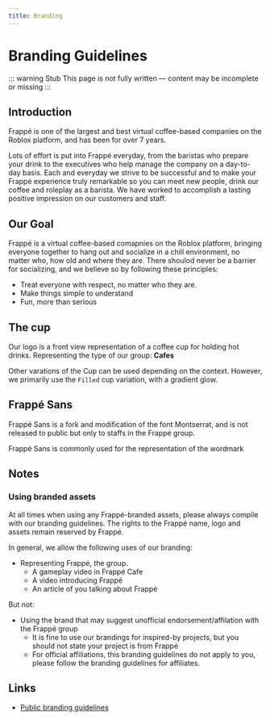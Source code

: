 ```yaml
---
title: Branding
---
```


# Branding Guidelines

::: warning Stub
This page is not fully written –– content may be incomplete or missing
:::

## Introduction

Frappé is one of the largest and best virtual coffee-based companies on the Roblox platform, and has been for over 7 years. 

Lots of effort is put into Frappé everyday, from the baristas who prepare your drink to the executives who help manage the company on a day-to-day basis. Each and everyday we strive to be successful and to make your Frappé experience truly remarkable so you can meet new people, drink our coffee and roleplay as a barista. We have worked to accomplish a lasting positive impression on our customers and staff.

## Our Goal

Frappé is a virtual coffee-based comapnies on the Roblox platform, bringing everyone together to hang out and socialize in a chill environment, no matter who, how old and where they are. There shoulod never be a barrier for socializing, and we believe so by following these principles:

- Treat everyone with respect, no matter who they are.
- Make things simple to understand
- Fun, more than serious

## The cup

Our logo is a front view representation of a coffee cup for holding hot drinks. Representing the type of our group: **Cafes**

Other varations of the Cup can be used depending on the context. However, we primarily use the `Filled` cup variation, with a gradient glow.

## Frappé Sans
Frappé Sans is a fork and modification of the font Montserrat, and is not released to public but only to staffs in the Frappé group.

Frappé Sans is commonly used for the representation of the wordmark

## Notes

### Using branded assets

At all times when using any Frappé-branded assets, please always compile with our branding guidelines. The rights to the Frappé name, logo and assets remain reserved by Frappé.

In general, we allow the following uses of our branding:
- Representing Frappé, the group.
  * A gameplay video in Frappé Cafe
  * A video introducing Frappé
  * An article of you talking about Frappé

But not:
- Using the brand that may suggest unofficial endorsement/affilation with the Frappé group
  * It is fine to use our brandings for inspired-by projects, but you should not state your project is from Frappé
  * For official affiliations, this branding guidelines do not apply to you, please follow the branding guidelines for affiliates. 

## Links

- [Public branding guidelines](https://www.figma.com/file/MHMsdFKOeWkfRcsSNJZ6wB/Identity-Design-Guidelines-V2?node-id=0%3A1)